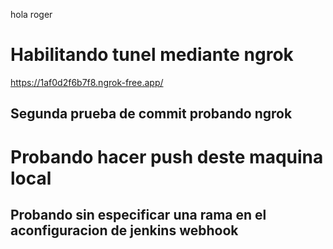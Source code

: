 hola roger
# Habilitando tunel mediante ngrok
https://1af0d2f6b7f8.ngrok-free.app/
## Segunda prueba de commit probando ngrok
# Probando hacer push deste maquina local
## Probando sin especificar una rama en el aconfiguracion de jenkins webhook